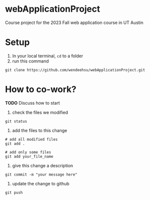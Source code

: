 # webApplicationProject
Course project for the 2023 Fall web application course in UT Austin

# Setup
1. In your local terminal, `cd` to a folder
1. run this command
```
git clone https://github.com/wendeehsu/webApplicationProject.git
```

# How to co-work?
**TODO** Discuss how to start
1. check the files we modified
```
git status
```

1. add the files to this change
```
# add all modified files
git add .

# add only some files
git add your_file_name
```

1. give this change a description
```
git commit -m "your message here"
```

1. update the change to github
```
git push
```
